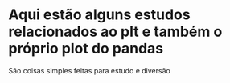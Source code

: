 # Aqui estão alguns estudos relacionados ao plt e também o próprio plot do pandas

São coisas simples feitas para estudo e diversão